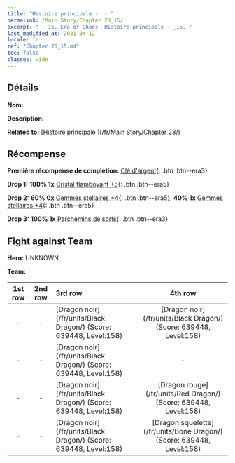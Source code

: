 ```yaml
---
title: "Histoire principale -  - "
permalink: /Main Story/Chapter 28_15/
excerpt: " - 15. Era of Chaos  Histoire principale - _15. "
last_modified_at: 2021-04-12
locale: fr
ref: "Chapter 28_15.md"
toc: false
classes: wide
---
```


## Détails

 **Nom:** 

 **Description:** 

 **Related to:** [Histoire principale ](/fr/Main Story/Chapter 28/)

## Récompense

 **Première récompense de complétion:** [Clé d'argent](/fr/Items/con_693/){: .btn .btn--era3}

 **Drop 1:** **100% 1x** [Cristal flamboyant +5](/fr/Items/mat_101/){: .btn .btn--era5}

 **Drop 2:** **60% 0x** [Gemmes stellaires +4](/fr/Items/mat_93/){: .btn .btn--era5}, **40% 1x** [Gemmes stellaires +4](/fr/Items/mat_93/){: .btn .btn--era5}

 **Drop 3:** **100% 1x** [Parchemins de sorts](/fr/Items/con_694/){: .btn .btn--era3}


## Fight against Team
 **Hero:** UNKNOWN

 **Team:**


  | 1st row | 2nd row | 3rd row | 4th row |
  |:----:|:----:|:----|:----:|
  | - | - | [Dragon noir](/fr/units/Black Dragon/) (Score: 639448, Level:158)  | [Dragon noir](/fr/units/Black Dragon/) (Score: 639448, Level:158)  |
  | - | - | [Dragon noir](/fr/units/Black Dragon/) (Score: 639448, Level:158)  | - |
  | - | - | [Dragon noir](/fr/units/Black Dragon/) (Score: 639448, Level:158)  | [Dragon rouge](/fr/units/Red Dragon/) (Score: 639448, Level:158)  |
  | - | - | [Dragon noir](/fr/units/Black Dragon/) (Score: 639448, Level:158)  | [Dragon squelette](/fr/units/Bone Dragon/) (Score: 639448, Level:158)  |



